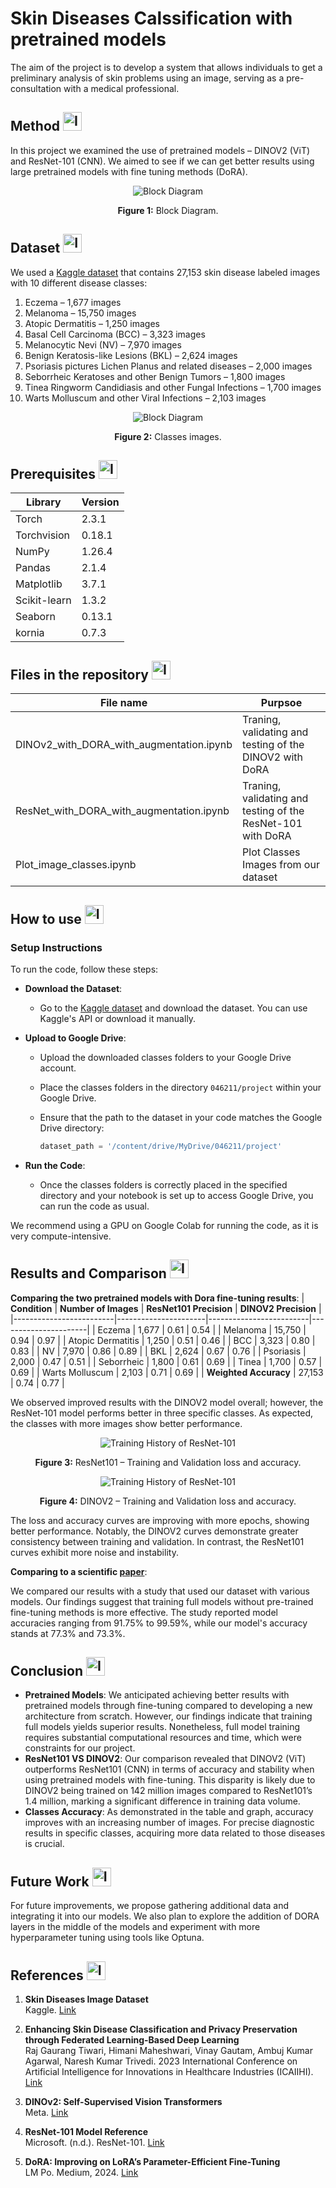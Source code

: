 # Skin Diseases Calssification with pretrained models
The aim of the project is to develop a system that allows individuals to get a preliminary analysis of skin problems using an image, serving as a pre-consultation with a medical professional.

## Method <img src="https://github.com/tzurbar/046211/blob/main/Assets/Icons/entrepreneurship_8552566.png" alt="Icon" width="30" height="30">
In this project we examined the use of pretrained models – DINOV2 (ViT) and ResNet-101 (CNN). We aimed to see if we can get better results using large pretrained models with fine tuning methods (DoRA).

<div align="center">
    <img src="https://github.com/tzurbar/046211/blob/main/Assets/Block_diagram.png?raw=true" alt="Block Diagram">
    <p><strong>Figure 1:</strong> Block Diagram.</p>
</div>

## Dataset <img src="https://github.com/tzurbar/046211/blob/main/Assets/Icons/book-stack_3389081.png" alt="Icon" width="30" height="30">
We used a [Kaggle dataset](https://www.kaggle.com/datasets/ismailpromus/skin-diseases-image-dataset/data) that contains 27,153 skin disease labeled images with 10 different disease classes:
1.	Eczema – 1,677 images
2.	Melanoma – 15,750 images
3.	Atopic Dermatitis – 1,250 images
4.	Basal Cell Carcinoma (BCC) – 3,323 images
5.	Melanocytic Nevi (NV) – 7,970 images
6.	Benign Keratosis-like Lesions (BKL) – 2,624 images
7.	Psoriasis pictures Lichen Planus and related diseases – 2,000 images
8.	Seborrheic Keratoses and other Benign Tumors – 1,800 images
9.	Tinea Ringworm Candidiasis and other Fungal Infections – 1,700 images
10.	Warts Molluscum and other Viral Infections – 2,103 images

<div align="center">
    <img src="https://github.com/tzurbar/046211/blob/main/Assets/Classes_images.png?raw=true" alt="Block Diagram">
    <p><strong>Figure 2:</strong> Classes images.</p>
</div>

## Prerequisites <img src="https://github.com/tzurbar/046211/blob/main/Assets/Icons/brain_13378620.png" alt="Icon" width="30" height="30">
| Library       | Version |
| ------------- | ------- |
| Torch         | 2.3.1   |
| Torchvision   | 0.18.1  |
| NumPy         | 1.26.4  |
| Pandas        | 2.1.4   |
| Matplotlib    | 3.7.1   |
| Scikit-learn  | 1.3.2   |
| Seaborn       | 0.13.1  |
| kornia        | 0.7.3   |

## Files in the repository <img src="https://github.com/tzurbar/046211/blob/main/Assets/Icons/document_11456210.png" alt="Icon" width="30" height="30">
| File name	    | Purpsoe |
| ------------- | ------- |
| DINOv2_with_DORA_with_augmentation.ipynb         | Traning, validating and testing of the DINOV2 with DoRA   |
| ResNet_with_DORA_with_augmentation.ipynb        | Traning, validating and testing of the ResNet-101 with DoRA   |
| Plot_image_classes.ipynb   | Plot Classes Images from our dataset  |

## How to use <img src="https://github.com/tzurbar/046211/blob/main/Assets/Icons/book_16658438.png" alt="Icon" width="30" height="30">
### Setup Instructions
To run the code, follow these steps:

- **Download the Dataset**:
  - Go to the [Kaggle dataset](https://www.kaggle.com/datasets/ismailpromus/skin-diseases-image-dataset/data) and download the dataset. You can use Kaggle's API or download it manually.

- **Upload to Google Drive**:
  - Upload the downloaded classes folders to your Google Drive account.
  - Place the classes folders in the directory `046211/project` within your Google Drive.

  - Ensure that the path to the dataset in your code matches the Google Drive directory:
    ```python
    dataset_path = '/content/drive/MyDrive/046211/project'
    ```
- **Run the Code**:
  - Once the classes folders is correctly placed in the specified directory and your notebook is set up to access Google Drive, you can run the code as usual.

We recommend using a GPU on Google Colab for running the code, as it is very compute-intensive.

## Results and Comparison <img src="https://github.com/tzurbar/046211/blob/main/Assets/Icons/stats_7074922.png" alt="Icon" width="30" height="30">
**Comparing the two pretrained models with Dora fine-tuning results**:
| **Condition**           | **Number of Images** | **ResNet101 Precision** | **DINOV2 Precision** |
|-------------------------|----------------------|-------------------------|----------------------|
| Eczema                  | 1,677                | 0.61                    | 0.54                 |
| Melanoma                | 15,750               | 0.94                    | 0.97                 |
| Atopic Dermatitis       | 1,250                | 0.51                    | 0.46                 |
| BCC                     | 3,323                | 0.80                    | 0.83                 |
| NV                      | 7,970                | 0.86                    | 0.89                 |
| BKL                     | 2,624                | 0.67                    | 0.76                 |
| Psoriasis               | 2,000                | 0.47                    | 0.51                 |
| Seborrheic              | 1,800                | 0.61                    | 0.69                 |
| Tinea                   | 1,700                | 0.57                    | 0.69                 |
| Warts Molluscum         | 2,103                | 0.71                    | 0.69                 |
| **Weighted Accuracy**   | 27,153               | 0.74                    | 0.77                 |

We observed improved results with the DINOV2 model overall; however, the ResNet-101 model performs better in three specific classes. As expected, the classes with more images show better performance.

<div align="center">
    <img src="https://github.com/tzurbar/046211/blob/main/Assets/ResNet101_training_history.png?raw=true" alt="Training History of ResNet-101">
    <p><strong>Figure 3:</strong> ResNet101 – Training and Validation loss and accuracy.</p>
</div>

<div align="center">
    <img src="https://github.com/tzurbar/046211/blob/main/Assets/Dinov2_training_history.png?raw=true" alt="Training History of ResNet-101">
    <p><strong>Figure 4:</strong> DINOV2 – Training and Validation loss and accuracy.</p>
</div>

The loss and accuracy curves are improving with more epochs, showing better performance. Notably, the DINOV2 curves demonstrate greater consistency between training and validation. In contrast, the ResNet101 curves exhibit more noise and instability.

**Comparing to a scientific [paper](https://ieeexplore.ieee.org/abstract/document/10489335/authors#authors)**:

We compared our results with a study that used our dataset with various models. Our findings suggest that training full models without pre-trained fine-tuning methods is more effective. The study reported model accuracies ranging from 91.75% to 99.59%, while our model's accuracy stands at 77.3% and 73.3%.

## Conclusion <img src="https://github.com/tzurbar/046211/blob/main/Assets/Icons/concept_11063232.png" alt="Icon" width="30" height="30">
- **Pretrained Models**:
We anticipated achieving better results with pretrained models through fine-tuning compared to developing a new architecture from scratch. However, our findings indicate that training full models yields superior results. Nonetheless, full model training requires substantial computational resources and time, which were constraints for our project.
- **ResNet101 VS DINOV2**:
Our comparison revealed that DINOV2 (ViT) outperforms ResNet101 (CNN) in terms of accuracy and stability when using pretrained models with fine-tuning. This disparity is likely due to DINOV2 being trained on 142 million images compared to ResNet101’s 1.4 million, marking a significant difference in training data volume.
- **Classes Accuracy**:
As demonstrated in the table and graph, accuracy improves with an increasing number of images. For precise diagnostic results in specific classes, acquiring more data related to those diseases is crucial.
## Future Work <img src="https://github.com/tzurbar/046211/blob/main/Assets/Icons/part-time_12322679.png" alt="Icon" width="30" height="30">
For future improvements, we propose gathering additional data and integrating it into our models.
We also plan to explore the addition of DORA layers in the middle of the models and experiment with more hyperparameter tuning using tools like Optuna.

## References <img src="https://github.com/tzurbar/046211/blob/main/Assets/Icons/copy_1644122.png" alt="Icon" width="30" height="30">
1. **Skin Diseases Image Dataset**  
   Kaggle. [Link](https://www.kaggle.com/datasets/ismailpromus/skin-diseases-image-dataset/data)

2. **Enhancing Skin Disease Classification and Privacy Preservation through Federated Learning-Based Deep Learning**  
   Raj Gaurang Tiwari, Himani Maheshwari, Vinay Gautam, Ambuj Kumar Agarwal, Naresh Kumar Trivedi. 2023 International Conference on Artificial Intelligence for Innovations in Healthcare Industries (ICAIIHI). [Link](https://ieeexplore.ieee.org/abstract/document/10489335/authors#authors)

3. **DINOv2: Self-Supervised Vision Transformers**  
   Meta. [Link](https://github.com/facebookresearch/dinov2)

4. **ResNet-101 Model Reference**  
   Microsoft. (n.d.). ResNet-101. [Link](https://huggingface.co/microsoft/resnet-101)

5. **DoRA: Improving on LoRA’s Parameter-Efficient Fine-Tuning**  
   LM Po. Medium, 2024. [Link](https://medium.com/@edmond.po/exploring-dora-improving-on-loras-parameter-efficient-fine-tuning-d72edc045f64#:~:text=DoRA%20is%20a%20promising%20technique,performance%20with%20even%20fewer%20parameters.)
